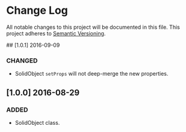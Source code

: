 # Change Log

All notable changes to this project will be documented in this file.
This project adheres to [Semantic Versioning](http://semver.org/).

## [1.0.1] 2016-09-09

### CHANGED
* SolidObject `setProps` will not deep-merge the new properties.

## [1.0.0] 2016-08-29

### ADDED
* SolidObject class.
